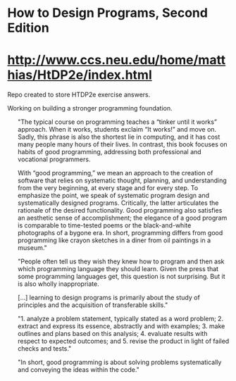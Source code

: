 # How to Design Programs, Second Edition
# http://www.ccs.neu.edu/home/matthias/HtDP2e/index.html

Repo created to store HTDP2e exercise answers.

Working on building a stronger programming foundation. 

<ul>"The typical course on programming teaches a “tinker until it works” approach. When it works, students exclaim “It works!” and move on. Sadly, this phrase is also the shortest lie in computing, and it has cost many people many hours of their lives. In contrast, this book focuses on habits of good programming, addressing both professional and vocational programmers.</ul>

<ul>With “good programming,” we mean an approach to the creation of software that relies on systematic thought, planning, and understanding from the very beginning, at every stage and for every step. To emphasize the point, we speak of systematic program design and systematically designed programs. Critically, the latter articulates the rationale of the desired functionality. Good programming also satisfies an aesthetic sense of accomplishment; the elegance of a good program is comparable to time-tested poems or the black-and-white photographs of a bygone era. In short, programming differs from good programming like crayon sketches in a diner from oil paintings in a museum."</ul>

<ul>"People often tell us they wish they knew how to program and then ask which programming language they should learn. Given the press that some programming languages get, this question is not surprising. But it is also wholly inappropriate.

[...] learning to design programs is primarily about the study of principles and the acquisition of transferable skills."</ul>

<ul>"1. analyze a problem statement, typically stated as a word problem;
2. extract and express its essence, abstractly and with examples;
3. make outlines and plans based on this analysis;
4. evaluate results with respect to expected outcomes; and
5. revise the product in light of failed checks and tests."</ul>

<ul>"In short, good programming is about solving problems systematically and conveying the ideas within the code."</ul>


